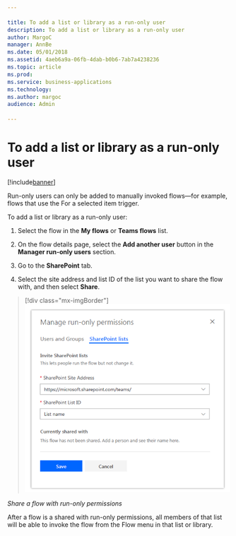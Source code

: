 ```yaml
---

title: To add a list or library as a run-only user
description: To add a list or library as a run-only user
author: MargoC
manager: AnnBe
ms.date: 05/01/2018
ms.assetid: 4aeb6a9a-06fb-4dab-b0b6-7ab7a4238236
ms.topic: article
ms.prod: 
ms.service: business-applications
ms.technology: 
ms.author: margoc
audience: Admin

---
```

#  To add a list or library as a run-only user 


[!include[banner](../../includes/banner.md)]

Run-only users can only be added to manually invoked flows—for example, flows
that use the For a selected item trigger.

To add a list or library as a run-only user:

1.  Select the flow in the **My flows** or **Teams flows** list.

2.  On the flow details page, select the **Add another user** button in the
    **Manager run-only users** section.

3.  Go to the **SharePoint** tab.

4.  Select the site address and list ID of the list you want to share the flow
    with, and then select **Share**.

> [!div class="mx-imgBorder"] 
> ![A screenshot demonstrating how to share a flow with run-only permissions](media/to-add-list-or-library-as-run-only-user-1.png "A screenshot demonstrating how to share a flow with run-only permissions")
<!-- Picture 24 -->


*Share a flow with run-only permissions*

After a flow is a shared with run-only permissions, all members of that list
will be able to invoke the flow from the Flow menu in that list or library.
